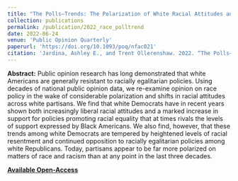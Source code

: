 ```yaml
---
title: "The Polls—Trends: The Polarization of White Racial Attitudes and Support for Racial Equality in The U.S."
collection: publications
permalink: /publication/2022_race_polltrend
date: 2022-06-24
venue: 'Public Opinion Quarterly'
paperurl: 'https://doi.org/10.1093/poq/nfac021'
citation: 'Jardina, Ashley E., and Trent Ollerenshaw. 2022. “The Polls—Trends: The Polarization of White Racial Attitudes and Support for Racial Equality in The U.S.” Public Opinion Quarterly 86(S1): 576–87.'
---
```

**Abstract:** Public opinion research has long demonstrated that white Americans are generally resistant to racially egalitarian policies. Using decades of national public opinion data, we re-examine opinion on race policy in the wake of considerable polarization and shifts in racial attitudes across white partisans. We find that white Democrats have in recent years shown both increasingly liberal racial attitudes and a marked increase in support for policies promoting racial equality that at times rivals the levels of support expressed by Black Americans. We also find, however, that these trends among white Democrats are tempered by heightened levels of racial resentment and continued opposition to racially egalitarian policies among white Republicans. Today, partisans appear to be far more polarized on matters of race and racism than at any point in the last three decades.

[**Available Open-Access**](https://academic.oup.com/poq/article/86/S1/576/6617224)

